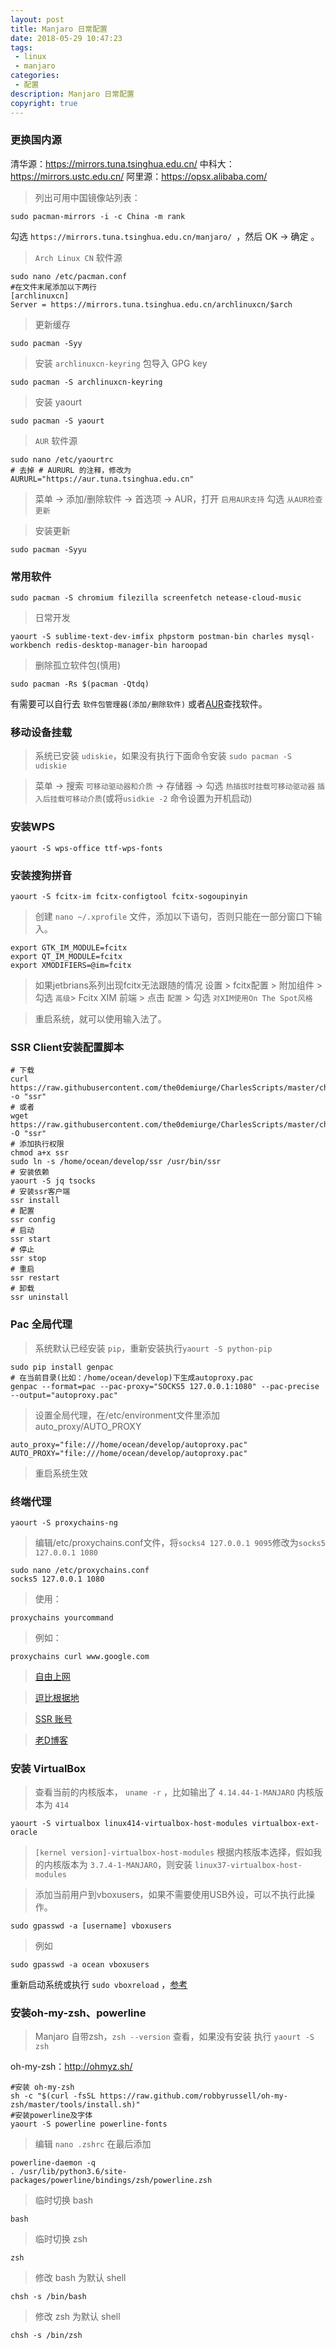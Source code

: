 ```yaml
---
layout: post
title: Manjaro 日常配置
date: 2018-05-29 10:47:23
tags:
 - linux
 - manjaro
categories:
 - 配置
description: Manjaro 日常配置
copyright: true
---
```


### 更换国内源

清华源：https://mirrors.tuna.tsinghua.edu.cn/
中科大：https://mirrors.ustc.edu.cn/
阿里源：https://opsx.alibaba.com/

> 列出可用中国镜像站列表：

	sudo pacman-mirrors -i -c China -m rank

勾选 `https://mirrors.tuna.tsinghua.edu.cn/manjaro/ `，然后 OK -> 确定 。

> `Arch Linux CN` 软件源

```
sudo nano /etc/pacman.conf
#在文件末尾添加以下两行
[archlinuxcn]
Server = https://mirrors.tuna.tsinghua.edu.cn/archlinuxcn/$arch
```

> 更新缓存

	sudo pacman -Syy

> 安装 `archlinuxcn-keyring` 包导入 GPG key

	sudo pacman -S archlinuxcn-keyring

> 安装 yaourt

	sudo pacman -S yaourt

> `AUR` 软件源

```
sudo nano /etc/yaourtrc
# 去掉 # AURURL 的注释，修改为
AURURL="https://aur.tuna.tsinghua.edu.cn"
```

> 菜单 -> 添加/删除软件 -> 首选项 -> AUR，打开 `启用AUR支持`  勾选 `从AUR检查更新`

> 安装更新

	sudo pacman -Syyu

### 常用软件

	sudo pacman -S chromium filezilla screenfetch netease-cloud-music

> 日常开发

	yaourt -S sublime-text-dev-imfix phpstorm postman-bin charles mysql-workbench redis-desktop-manager-bin haroopad

> 删除孤立软件包(慎用)

	sudo pacman -Rs $(pacman -Qtdq)

有需要可以自行去 `软件包管理器(添加/删除软件)` 或者[AUR](https://aur.archlinux.org/)查找软件。

### 移动设备挂载

> 系统已安装 `udiskie`，如果没有执行下面命令安装 `sudo pacman -S udiskie`

> 菜单 -> 搜索 `可移动驱动器和介质` -> 存储器 -> 勾选 `热插拔时挂载可移动驱动器` `插入后挂载可移动介质`(或将`usidkie -2` 命令设置为开机启动)

### 安装WPS

	yaourt -S wps-office ttf-wps-fonts

### 安装搜狗拼音

	yaourt -S fcitx-im fcitx-configtool fcitx-sogoupinyin

> 创建 `nano ~/.xprofile` 文件，添加以下语句，否则只能在一部分窗口下输入。

```
export GTK_IM_MODULE=fcitx
export QT_IM_MODULE=fcitx
export XMODIFIERS=@im=fcitx
```

> 如果jetbrians系列出现fcitx无法跟随的情况 设置 > fcitx配置 > 附加组件 > 勾选 `高级`> Fcitx XIM 前端 > 点击 `配置` > 勾选 `对XIM使用On The Spot风格`

> 重启系统，就可以使用输入法了。

### SSR Client安装配置脚本

```
# 下载
curl https://raw.githubusercontent.com/the0demiurge/CharlesScripts/master/charles/bin/ssr -o "ssr"
# 或者
wget https://raw.githubusercontent.com/the0demiurge/CharlesScripts/master/charles/bin/ssr -O "ssr"
# 添加执行权限
chmod a+x ssr
sudo ln -s /home/ocean/develop/ssr /usr/bin/ssr
# 安装依赖
yaourt -S jq tsocks
# 安装ssr客户端
ssr install
# 配置
ssr config
# 启动
ssr start
# 停止
ssr stop
# 重启
ssr restart
# 卸载
ssr uninstall
```

### Pac 全局代理

> 系统默认已经安装 `pip`，重新安装执行`yaourt -S python-pip`

```
sudo pip install genpac
# 在当前目录(比如：/home/ocean/develop)下生成autoproxy.pac
genpac --format=pac --pac-proxy="SOCKS5 127.0.0.1:1080" --pac-precise --output="autoproxy.pac"
```

> 设置全局代理，在/etc/environment文件里添加auto_proxy/AUTO_PROXY

```
auto_proxy="file:///home/ocean/develop/autoproxy.pac"
AUTO_PROXY="file:///home/ocean/develop/autoproxy.pac"
```

> 重启系统生效

### 终端代理

	yaourt -S proxychains-ng

> 编辑/etc/proxychains.conf文件，将`socks4 127.0.0.1 9095`修改为`socks5 127.0.0.1 1080`

```
sudo nano /etc/proxychains.conf
socks5 127.0.0.1 1080
```

> 使用：

	proxychains yourcommand

> 例如：

	proxychains curl www.google.com

> [自由上网](https://github.com/Alvin9999/new-pac/wiki/ss%E5%85%8D%E8%B4%B9%E8%B4%A6%E5%8F%B7)

> [逗比根据地](https://doub.io/sszhfx/)

> [SSR 账号](http://ss.pythonic.life/)

> [老D博客](https://laod.cn/)

### 安装 VirtualBox

> 查看当前的内核版本， `uname -r` ，比如输出了 `4.14.44-1-MANJARO` 内核版本为 `414`

```
yaourt -S virtualbox linux414-virtualbox-host-modules virtualbox-ext-oracle
```

> `[kernel version]-virtualbox-host-modules`  根据内核版本选择，假如我的内核版本为 `3.7.4-1-MANJARO`，则安装 `linux37-virtualbox-host-modules`

> 添加当前用户到vboxusers，如果不需要使用USB外设，可以不执行此操作。

	sudo gpasswd -a [username] vboxusers

> 例如

	sudo gpasswd -a ocean vboxusers

重新启动系统或执行 `sudo vboxreload` ，[参考](https://wiki.manjaro.org/index.php?title=Virtualbox)

### 安装oh-my-zsh、powerline

> Manjaro 自带zsh，`zsh --version` 查看，如果没有安装 执行 `yaourt -S zsh`

oh-my-zsh：http://ohmyz.sh/

```
#安装 oh-my-zsh
sh -c "$(curl -fsSL https://raw.github.com/robbyrussell/oh-my-zsh/master/tools/install.sh)"
#安装powerline及字体
yaourt -S powerline powerline-fonts
```

> 编辑 `nano .zshrc` 在最后添加

```
powerline-daemon -q
. /usr/lib/python3.6/site-packages/powerline/bindings/zsh/powerline.zsh
```
> 临时切换 bash

	bash

> 临时切换 zsh

	zsh

> 修改 bash 为默认 shell

	chsh -s /bin/bash

> 修改 zsh 为默认 shell

	chsh -s /bin/zsh
